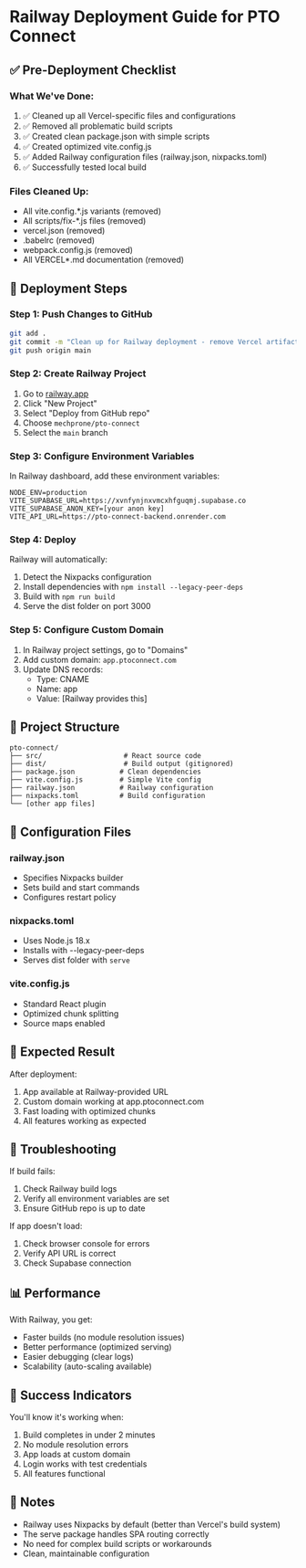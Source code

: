 # Railway Deployment Guide for PTO Connect

## ✅ Pre-Deployment Checklist

### What We've Done:
1. ✅ Cleaned up all Vercel-specific files and configurations
2. ✅ Removed all problematic build scripts
3. ✅ Created clean package.json with simple scripts
4. ✅ Created optimized vite.config.js
5. ✅ Added Railway configuration files (railway.json, nixpacks.toml)
6. ✅ Successfully tested local build

### Files Cleaned Up:
- All vite.config.*.js variants (removed)
- All scripts/fix-*.js files (removed)
- vercel.json (removed)
- .babelrc (removed)
- webpack.config.js (removed)
- All VERCEL*.md documentation (removed)

## 🚀 Deployment Steps

### Step 1: Push Changes to GitHub
```bash
git add .
git commit -m "Clean up for Railway deployment - remove Vercel artifacts"
git push origin main
```

### Step 2: Create Railway Project
1. Go to [railway.app](https://railway.app)
2. Click "New Project"
3. Select "Deploy from GitHub repo"
4. Choose `mechprone/pto-connect`
5. Select the `main` branch

### Step 3: Configure Environment Variables
In Railway dashboard, add these environment variables:
```
NODE_ENV=production
VITE_SUPABASE_URL=https://xvnfynjnxvmcxhfguqmj.supabase.co
VITE_SUPABASE_ANON_KEY=[your anon key]
VITE_API_URL=https://pto-connect-backend.onrender.com
```

### Step 4: Deploy
Railway will automatically:
1. Detect the Nixpacks configuration
2. Install dependencies with `npm install --legacy-peer-deps`
3. Build with `npm run build`
4. Serve the dist folder on port 3000

### Step 5: Configure Custom Domain
1. In Railway project settings, go to "Domains"
2. Add custom domain: `app.ptoconnect.com`
3. Update DNS records:
   - Type: CNAME
   - Name: app
   - Value: [Railway provides this]

## 📁 Project Structure

```
pto-connect/
├── src/                    # React source code
├── dist/                   # Build output (gitignored)
├── package.json           # Clean dependencies
├── vite.config.js         # Simple Vite config
├── railway.json           # Railway configuration
├── nixpacks.toml          # Build configuration
└── [other app files]
```

## 🔧 Configuration Files

### railway.json
- Specifies Nixpacks builder
- Sets build and start commands
- Configures restart policy

### nixpacks.toml
- Uses Node.js 18.x
- Installs with --legacy-peer-deps
- Serves dist folder with `serve`

### vite.config.js
- Standard React plugin
- Optimized chunk splitting
- Source maps enabled

## 🎯 Expected Result

After deployment:
1. App available at Railway-provided URL
2. Custom domain working at app.ptoconnect.com
3. Fast loading with optimized chunks
4. All features working as expected

## 🐛 Troubleshooting

If build fails:
1. Check Railway build logs
2. Verify all environment variables are set
3. Ensure GitHub repo is up to date

If app doesn't load:
1. Check browser console for errors
2. Verify API URL is correct
3. Check Supabase connection

## 📊 Performance

With Railway, you get:
- Faster builds (no module resolution issues)
- Better performance (optimized serving)
- Easier debugging (clear logs)
- Scalability (auto-scaling available)

## 🎉 Success Indicators

You'll know it's working when:
1. Build completes in under 2 minutes
2. No module resolution errors
3. App loads at custom domain
4. Login works with test credentials
5. All features functional

## 📝 Notes

- Railway uses Nixpacks by default (better than Vercel's build system)
- The serve package handles SPA routing correctly
- No need for complex build scripts or workarounds
- Clean, maintainable configuration
